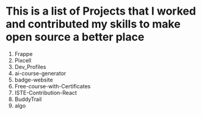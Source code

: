 # This is a list of Projects that I worked and contributed my skills to make open source a better place

1. Frappe
2. Pixcell
3. Dev_Profiles
4. ai-course-generator
5. badge-website
6. Free-course-with-Certificates
7. ISTE-Contribution-React
8. BuddyTrail
9. algo


